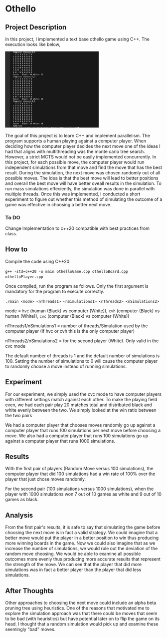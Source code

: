 # Othello

## Project Description

In this project, I implemented a text base othello game using C++. The execution looks like below,

<img src="img/sample.png" alt="image" width="300" height="auto">

The goal of this project is to learn C++ and implement parallelism. The program supports a human playing against a computer player. When deciding how the computer player decides the next move one of the ideas I had that aligns with multithreading was the monte carlo tree search. However, a strict MCTS would not be easily implemented concurrently. In this project, for each possible move, the computer player would run independent simulations from that move and find the move that has the best result. During the simulation, the next move was chosen randomly out of all possible moves. The idea is that the best move will lead to better positions and overall the best move will have better oveall results in the simulation. To run mass simulations effeciently, the simulation was done in parallel with multiple threads. Once this was implemented, I conducted a short experiment to figure out whether this method of simulating the outcome of a game was effective in choosing a better next move.

### To DO

Change Implementation to c++20 compatible with best practices from class.

## How to

Compile the code using C++20

`g++ -std=c++20 -o main othelloGame.cpp othelloBoard.cpp othelloPlayer.cpp`

Once compiled, run the program as follows. Only the first argument is mandatory for the program to execute correctly.

`./main <mode> <nThreads1> <nSimulations1> <nThreads2> <nSimulations2>`

mode = `hvc` (human (Black) vs computer (White)), `cvh` (computer (Black) vs human (White)), `cvc` (computer (Black) vs computer (White))

nThreads1/nSimulations1 = number of threads/Simulation used by the computer player (If hvc or cvh this is the only computer player)

nThreads2/nSimulations2 = for the second player (White). Only valid in the cvc mode

The default number of threads is 1 and the default number of simulations is 100. Setting the number of simulations to 0 will cause the computer player to randomly choose a move instead of running simulations.

## Experiment

For our experiment, we simply used the cvc mode to have computer players with different settings match against each other. To make the playing field even, we had each pair play 20 matches total and distributed black and white evenly between the two. We simply looked at the win ratio between the two pairs

We had a computer player that chooses moves randomly go up against a computer player that runs 100 simulations per next move before choosing a move. We also had a computer player that runs 100 simulations go up against a computer player that runs 1000 simulations.

## Results

With the first pair of players (Random Move versus 100 simulations), the computer player that did 100 simulations had a win rate of 100% over the player that just chose moves randomly.

For the second pair (100 simulations versus 1000 simulations), when the player with 1000 simulations won 7 out of 10 games as white
and 9 out of 10 games as black.

## Analysis

From the first pair's results, it is safe to say that simulating the game before choosing the next move is in fact a valid strategy. We could imagine that a better move would put the player in a better position to win thus producing more winning boards in the game. Now we could also imagine that as we increase the number of simulations, we would rule out the deviation of the random move choosing. We would be able to examine all possible outcomes more evenly thus producing more accurate results that represent the strength of the move. We can see that the player that did more simulations was in fact a better player than the player that did less simulations.

## After Thoughts

Other approaches to choosing the next move could include an alpha beta pruning tree using heuristics. One of the reasons that motivated me to explore the simulation approach was that there could be moves that seem to be bad (with heuristics) but have potential later on to flip the game on its head. I thought that a random simulation would pick up and examine these seemingly "bad" moves.

